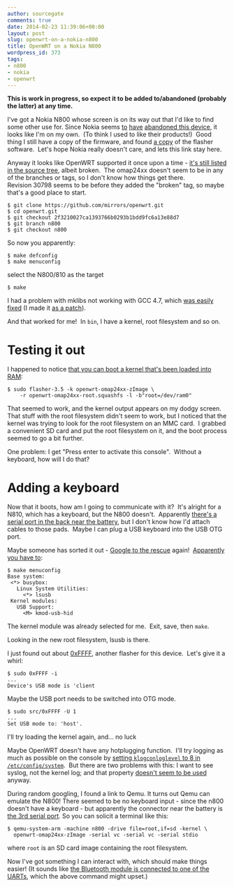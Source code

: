 ```yaml
---
author: sourcegate
comments: true
date: 2014-02-23 11:39:06+00:00
layout: post
slug: openwrt-on-a-nokia-n800
title: OpenWRT on a Nokia N800
wordpress_id: 373
tags:
- n800
- nokia
- openwrt
---
```


**This is work in progress, so expect it to be added to/abandoned (probably the latter) at any time.**

I've got a Nokia N800 whose screen is on its way out that I'd like to find some other use for. Since Nokia seems [to](http://talk.maemo.org/showthread.php?t=89268) [have](http://discussions.nokia.com/t5/Maemo-and-MeeGo-Devices/How-to-obtain-firmware-when-tablets-dev-nokia-com-site-is-down/td-p/1779564) [abandoned this device](http://tablets-dev.nokia.com/), it looks like I'm on my own.  (To think I used to like their products!)  Good thing I still have a copy of the firmware, and found [a copy](http://213.128.137.28/showthread.php?t=90144) of the flasher software.  Let's hope Nokia really doesn't care, and lets this link stay here.

Anyway it looks like OpenWRT supported it once upon a time - [it's still listed in the source tree](https://dev.openwrt.org/browser/trunk/target/linux/omap24xx?rev=39554), albeit broken.  The omap24xx doesn't seem to be in any of the branches or tags, so I don't know how things get there.  Revision 30798 seems to be before they added the "broken" tag, so maybe that's a good place to start.

    
    $ git clone https://github.com/mirrors/openwrt.git
    $ cd openwrt.git
    $ git checkout 2f3210027ca1393766b0293b1bdd9fc6a13e88d7
    $ git branch n800
    $ git checkout n800


So now you apparently:

    
    $ make defconfig
    $ make menuconfig


select the N800/810 as the target

    
    $ make


I had a problem with mklibs not working with GCC 4.7, which [was easily fixed](https://lists.debian.org/debian-boot/2012/04/msg00057.html) (I made it [as a patch](http://wiki.openwrt.org/doc/devel/patches)).

And that worked for me!  In `bin`, I have a kernel, root filesystem and so on.


# Testing it out


I happened to notice [that you can boot a kernel that's been loaded into RAM](https://web.archive.org/web/20130401071739/http://wiki.meego.com/ARM/N900/Using_Rescue_Initrd):

    
    $ sudo flasher-3.5 -k openwrt-omap24xx-zImage \
        -r openwrt-omap24xx-root.squashfs -l -b"root=/dev/ram0"


That seemed to work, and the kernel output appears on my dodgy screen.  That stuff with the root filesystem didn't seem to work, but I noticed that the kernel was trying to look for the root filesystem on an MMC card.  I grabbed a convenient SD card and put the root filesystem on it, and the boot process seemed to go a bit further.

One problem: I get "Press enter to activate this console".  Without a keyboard, how will I do that?


# Adding a keyboard


Now that it boots, how am I going to communicate with it?  It's alright for a N810, which has a keyboard, but the N800 doesn't.  Apparently [there's a serial port in the back near the battery](http://wiki.maemo.org/Compiling_the_kernel#Serial_Console), but I don't know how I'd attach cables to those pads.  Maybe I can plug a USB keyboard into the USB OTG port.

Maybe someone has sorted it out - [Google to the rescue](https://www.google.com.au/search?q=openwrt+usb+keyboard) again!  [Apparently you have to](http://h-wrt.com/en/doc/kb):

    
    $ make menuconfig
    Base system:
     <*> busybox:
       Linux System Utilities:
         <*> lsusb
     Kernel modules:
       USB Support:
         <M> kmod-usb-hid


The kernel module was already selected for me.  Exit, save, then `make`.

Looking in the new root filesystem, lsusb is there.

I just found out about [0xFFFF](http://nopcode.org/0xFFFF/), another flasher for this device.  Let's give it a whirl:

    
    $ sudo 0xFFFF -i
    ...
    Device's USB mode is 'client


Maybe the USB port needs to be switched into OTG mode.

    
    $ sudo src/0xFFFF -U 1
    ...
    Set USB mode to: 'host'.


I'll try loading the kernel again, and... no luck

Maybe OpenWRT doesn't have any hotplugging function.  I'll try logging as much as possible on the console by [setting `klogconloglevel` to 8 in `/etc/config/system`](http://wiki.openwrt.org/doc/uci/system?s#system).  But there are two problems with this: I want to see syslog, not the kernel log; and that property [doesn't seem to be used](https://dev.openwrt.org/browser/trunk/package/base-files/files/etc/init.d/system?rev=39615) anyway.

During random googling, I found a link to Qemu. It turns out Qemu can emulate the N800! There seemed to be no keyboard input - since the n800 doesn't have a keyboard - but apparently the connector near the battery is [the 3rd serial port](http://lists.gnu.org/archive/html/qemu-devel/2008-04/msg00368.html). So you can solicit a terminal like this:

    
    $ qemu-system-arm -machine n800 -drive file=root,if=sd -kernel \
      openwrt-omap24xx-zImage -serial vc -serial vc -serial stdio


where `root` is an SD card image containing the root filesystem.

Now I've got something I can interact with, which should make things easier! (It sounds like [the Bluetooth module is connected to one of the UARTs](http://qemu.weilnetz.de/qemu-doc.html#ARM-System-emulator), which the above command might upset.)
